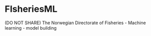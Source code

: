 # FIsheriesML
(DO NOT SHARE) The Norwegian Directorate of Fisheries - Machine learning - model building

